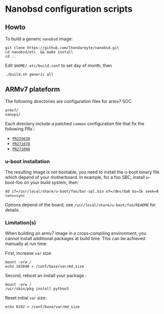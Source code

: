 #  Nanobsd configuration scripts

## Howto

To build a generic `nanobsd` image:

    git clone https://github.com/lhondareyte/nanobsd.git  
    cd nanobsd/etc  && make install
    cd ..

Edit `$HOME/.etc/build.conf` to set day of month, then

    ./build.sh generic all

## ARMv7 plateform

The following directories are configuration files for armv7 SOC

    armv7/
    nanopi/

Each directory include a patched `common` configuration file that fix the following PRs :

 * [`PR255639`](https://bugs.freebsd.org/bugzilla/show_bug.cgi?id=255639)
 * [`PR271078`](https://bugs.freebsd.org/bugzilla/show_bug.cgi?id=271078)
 * [`PR271098`](https://bugs.freebsd.org/bugzilla/show_bug.cgi?id=271098)

### u-boot installation

The resulting image is not bootable, you need to install the u-boot binary file which depend of your motherboard. In example, for a foo SBC, install u-boot-foo on your build system, then:

    dd if=/usr/local/share/u-boot/foo/bar-spl.bin of=/dev/da0 bs=1k seek=8 conv=sync

Options depend of the board, see `/usr/local/share/u-boot/foo/README` for details.

### Limitation(s)

When building an armv7 image in a cross-compiling environment, you cannot install additional packages at build time. This can be achieved manually at run time:

First, increase `var` size:

    mount -orw /
    echo 163840 > /conf/base/var/md_size

Second, reboot an install your package :

    mount -orw /
    /usr/sbin/pkg install python3

Reset initial `var` size:

    echo 8192 > /conf/base/var/md_size
    
